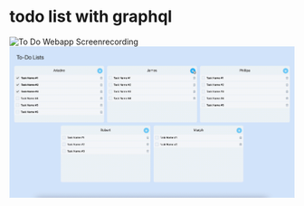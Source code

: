 # todo list with graphql 


![To Do Webapp Screenrecording](./src/assets/todo.gif)
![To Do Webapp Screenrecording](./src/assets/todoNewItem.gif)

